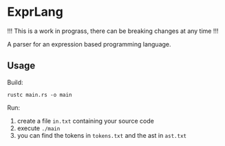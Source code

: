 # ExprLang
!!! This is a work in prograss, there can be breaking changes at any time !!!

A parser for an expression based programming language.

## Usage

Build:

```
rustc main.rs -o main
```

Run:

1. create a file `in.txt` containing your source code
2. execute `./main`
3. you can find the tokens in `tokens.txt` and the ast in `ast.txt`
